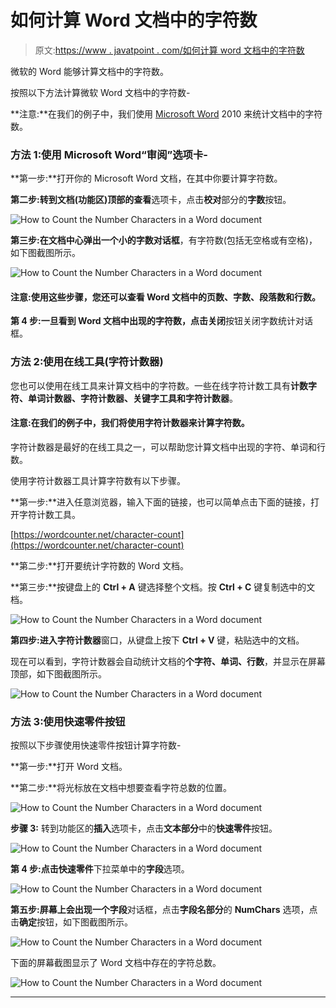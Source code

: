 # 如何计算 Word 文档中的字符数

> 原文:[https://www . javatpoint . com/如何计算 word 文档中的字符数](https://www.javatpoint.com/how-to-count-the-number-characters-in-a-word-document)

微软的 Word 能够计算文档中的字符数。

按照以下方法计算微软 Word 文档中的字符数-

**注意:**在我们的例子中，我们使用 [Microsoft Word](https://www.javatpoint.com/ms-word-tutorial) 2010 来统计文档中的字符数。

### 方法 1:使用 Microsoft Word“审阅”选项卡-

**第一步:**打开你的 Microsoft Word 文档，在其中你要计算字符数。

**第二步:**转到文档(功能区)顶部的**查看**选项卡，点击**校对**部分的**字数**按钮。

![How to Count the Number Characters in a Word document](../Images/24ff8bcde2bababe0eaddc476bd29f5b.png)

**第三步:**在文档中心弹出一个小的**字数对话框**，有字符数(包括无空格或有空格)，如下图截图所示。

![How to Count the Number Characters in a Word document](../Images/620a2be1fcb7bc85804d1ddbc7ae7081.png)

#### 注意:使用这些步骤，您还可以查看 Word 文档中的页数、字数、段落数和行数。

**第 4 步:**一旦看到 Word 文档中出现的字符数，点击**关闭**按钮关闭字数统计对话框。

### 方法 2:使用在线工具(字符计数器)

您也可以使用在线工具来计算文档中的字符数。一些在线字符计数工具有**计数字符、单词计数器、字符计数器、关键字工具和字符计数器**。

#### 注意:在我们的例子中，我们将使用字符计数器来计算字符数。

字符计数器是最好的在线工具之一，可以帮助您计算文档中出现的字符、单词和行数。

使用字符计数器工具计算字符数有以下步骤。

**第一步:**进入任意浏览器，输入下面的链接，也可以简单点击下面的链接，打开字符计数工具。

[https://wordcounter.net/character-count](https://wordcounter.net/character-count)

**第二步:**打开要统计字符数的 Word 文档。

**第三步:**按键盘上的 **Ctrl + A** 键选择整个文档。按 **Ctrl + C** 键复制选中的文档。

![How to Count the Number Characters in a Word document](../Images/063e3daf380dcebf363caee164b750e1.png)

**第四步:**进入**字符计数器**窗口，从键盘上按下 **Ctrl + V** 键，粘贴选中的文档。

现在可以看到，字符计数器会自动统计文档的**个字符、单词、行数**，并显示在屏幕顶部，如下图截图所示。

![How to Count the Number Characters in a Word document](../Images/e837e63c4487b82cd9c3b40be008386b.png)

### 方法 3:使用快速零件按钮

按照以下步骤使用快速零件按钮计算字符数-

**第一步:**打开 Word 文档。

**第二步:**将光标放在文档中想要查看字符总数的位置。

![How to Count the Number Characters in a Word document](../Images/9d88e48c99cef7d7fb9fc7d508441ee1.png)

**步骤 3:** 转到功能区的**插入**选项卡，点击**文本部分**中的**快速零件**按钮。

![How to Count the Number Characters in a Word document](../Images/9e4a5a820339902fc7cdd94255c0cb27.png)

**第 4 步:**点击**快速零件**下拉菜单中的**字段**选项。

![How to Count the Number Characters in a Word document](../Images/73637a0630797afdcbf9bd0ae53c2cb8.png)

**第五步:**屏幕上会出现一个**字段**对话框，点击**字段名部分**的 **NumChars** 选项，点击**确定**按钮，如下图截图所示。

![How to Count the Number Characters in a Word document](../Images/77bea07be7277925ef16ea31f28b24a9.png)

下面的屏幕截图显示了 Word 文档中存在的字符总数。

![How to Count the Number Characters in a Word document](../Images/451b515e663704a034d4798d0fcd6bdc.png)

* * *